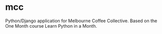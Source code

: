 # mcc
Python/Django application for Melbourne Coffee Collective. Based on the One Month course Learn Python in a Month.
